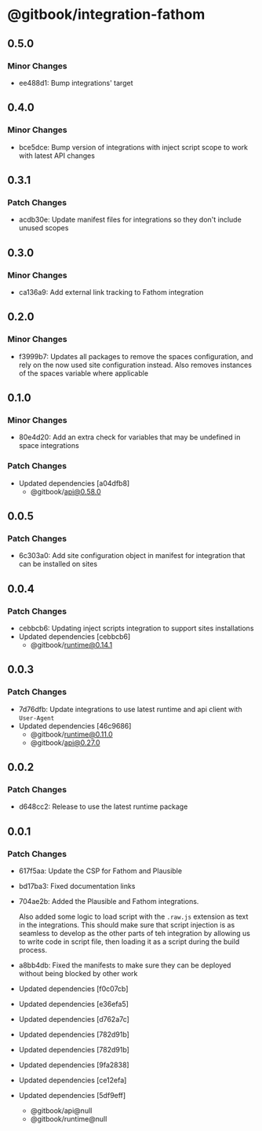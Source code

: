 # @gitbook/integration-fathom

## 0.5.0

### Minor Changes

-   ee488d1: Bump integrations' target

## 0.4.0

### Minor Changes

-   bce5dce: Bump version of integrations with inject script scope to work with latest API changes

## 0.3.1

### Patch Changes

-   acdb30e: Update manifest files for integrations so they don't include unused scopes

## 0.3.0

### Minor Changes

-   ca136a9: Add external link tracking to Fathom integration

## 0.2.0

### Minor Changes

-   f3999b7: Updates all packages to remove the spaces configuration, and rely on the now used site configuration instead. Also removes instances of the spaces variable where applicable

## 0.1.0

### Minor Changes

-   80e4d20: Add an extra check for variables that may be undefined in space integrations

### Patch Changes

-   Updated dependencies [a04dfb8]
    -   @gitbook/api@0.58.0

## 0.0.5

### Patch Changes

-   6c303a0: Add site configuration object in manifest for integration that can be installed on sites

## 0.0.4

### Patch Changes

-   cebbcb6: Updating inject scripts integration to support sites installations
-   Updated dependencies [cebbcb6]
    -   @gitbook/runtime@0.14.1

## 0.0.3

### Patch Changes

-   7d76dfb: Update integrations to use latest runtime and api client with `User-Agent`
-   Updated dependencies [46c9686]
    -   @gitbook/runtime@0.11.0
    -   @gitbook/api@0.27.0

## 0.0.2

### Patch Changes

-   d648cc2: Release to use the latest runtime package

## 0.0.1

### Patch Changes

-   617f5aa: Update the CSP for Fathom and Plausible
-   bd17ba3: Fixed documentation links
-   704ae2b: Added the Plausible and Fathom integrations.

    Also added some logic to load script with the `.raw.js` extension as text in the integrations. This should make sure
    that script injection is as seamless to develop as the other parts of teh integration by allowing us to write code
    in script file, then loading it as a script during the build process.

-   a8bb4db: Fixed the manifests to make sure they can be deployed without being blocked by other work
-   Updated dependencies [f0c07cb]
-   Updated dependencies [e36efa5]
-   Updated dependencies [d762a7c]
-   Updated dependencies [782d91b]
-   Updated dependencies [782d91b]
-   Updated dependencies [9fa2838]
-   Updated dependencies [ce12efa]
-   Updated dependencies [5df9eff]
    -   @gitbook/api@null
    -   @gitbook/runtime@null
